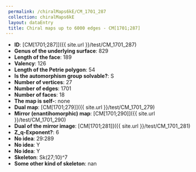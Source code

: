```yaml
--- 
 permalink: /chiralMaps6kE/CM_1701_287 
 collection: chiralMaps6kE
 layout: dataEntry
 title: Chiral maps up to 6000 edges - CM[1701;287]
---
```


- **ID**: [CM[1701;287]]({{ site.url }}/test/CM_1701_287)
- **Genus of the underlying surface**: 829
- **Length of the face**: 189
- **Valency**: 126
- **Length of the Petrie polygon**: 54
- **Is the automorphism group solvable?**: S
- **Number of vertices**: 27
- **Number of edges**: 1701
- **Number of faces**: 18
- **The map is self-**: none
- **Dual map**: [CM[1701;279]]({{ site.url }}/test/CM_1701_279)
- **Mirror (enantihomorphic) map**: [CM[1701;290]]({{ site.url }}/test/CM_1701_290)
- **Dual of the mirror image**: [CM[1701;281]]({{ site.url }}/test/CM_1701_281)
- **Z_q-Exponent?**: 6
- **No idea**:  29:289
- **No idea**: Y
- **No idea**: Y
- **Skeleton**: Sk(27;10)^7
- **Some other kind of skeleton**: nan
